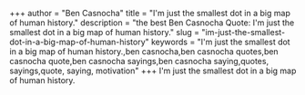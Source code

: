 +++
author = "Ben Casnocha"
title = "I'm just the smallest dot in a big map of human history."
description = "the best Ben Casnocha Quote: I'm just the smallest dot in a big map of human history."
slug = "im-just-the-smallest-dot-in-a-big-map-of-human-history"
keywords = "I'm just the smallest dot in a big map of human history.,ben casnocha,ben casnocha quotes,ben casnocha quote,ben casnocha sayings,ben casnocha saying,quotes, sayings,quote, saying, motivation"
+++
I'm just the smallest dot in a big map of human history.
